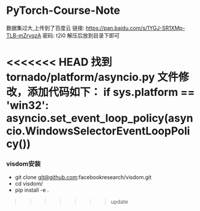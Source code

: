 # PyTorch-Course-Note

数据集过大,上传到了百度云 链接: https://pan.baidu.com/s/1YGJ-SR1XMp-TLB-mZryqzA  密码: t2i0 解压后放到目录下即可

<<<<<<< HEAD
找到 tornado/platform/asyncio.py 文件修改，添加代码如下：
if sys.platform == 'win32':
    asyncio.set_event_loop_policy(asyncio.WindowsSelectorEventLoopPolicy())
=======


### visdom安装

- git clone git@github.com:facebookresearch/visdom.git
- cd visdom/
- pip install -e .
>>>>>>> update
